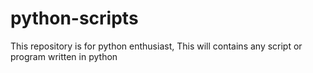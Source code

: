 # python-scripts
This repository is for python enthusiast, This will contains any script or program written in python
